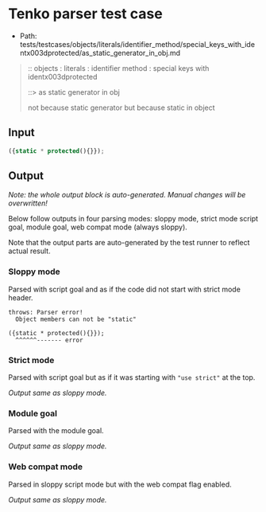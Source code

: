 # Tenko parser test case

- Path: tests/testcases/objects/literals/identifier_method/special_keys_with_identx003dprotected/as_static_generator_in_obj.md

> :: objects : literals : identifier method : special keys with identx003dprotected
>
> ::> as static generator in obj
>
> not because static generator but because static in object

## Input

`````js
({static * protected(){}});
`````

## Output

_Note: the whole output block is auto-generated. Manual changes will be overwritten!_

Below follow outputs in four parsing modes: sloppy mode, strict mode script goal, module goal, web compat mode (always sloppy).

Note that the output parts are auto-generated by the test runner to reflect actual result.

### Sloppy mode

Parsed with script goal and as if the code did not start with strict mode header.

`````
throws: Parser error!
  Object members can not be "static"

({static * protected(){}});
  ^^^^^^------- error
`````

### Strict mode

Parsed with script goal but as if it was starting with `"use strict"` at the top.

_Output same as sloppy mode._

### Module goal

Parsed with the module goal.

_Output same as sloppy mode._

### Web compat mode

Parsed in sloppy script mode but with the web compat flag enabled.

_Output same as sloppy mode._
